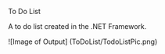 To Do List


A to do list created in the .NET Framework.

![Image of Output]
(ToDoList/TodoListPic.png)
